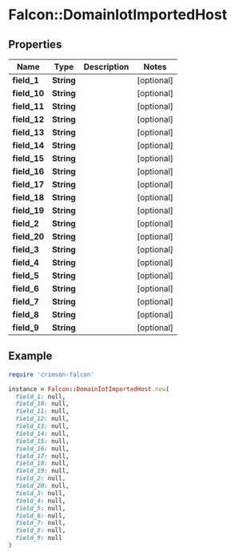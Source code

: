 # Falcon::DomainIotImportedHost

## Properties

| Name | Type | Description | Notes |
| ---- | ---- | ----------- | ----- |
| **field_1** | **String** |  | [optional] |
| **field_10** | **String** |  | [optional] |
| **field_11** | **String** |  | [optional] |
| **field_12** | **String** |  | [optional] |
| **field_13** | **String** |  | [optional] |
| **field_14** | **String** |  | [optional] |
| **field_15** | **String** |  | [optional] |
| **field_16** | **String** |  | [optional] |
| **field_17** | **String** |  | [optional] |
| **field_18** | **String** |  | [optional] |
| **field_19** | **String** |  | [optional] |
| **field_2** | **String** |  | [optional] |
| **field_20** | **String** |  | [optional] |
| **field_3** | **String** |  | [optional] |
| **field_4** | **String** |  | [optional] |
| **field_5** | **String** |  | [optional] |
| **field_6** | **String** |  | [optional] |
| **field_7** | **String** |  | [optional] |
| **field_8** | **String** |  | [optional] |
| **field_9** | **String** |  | [optional] |

## Example

```ruby
require 'crimson-falcon'

instance = Falcon::DomainIotImportedHost.new(
  field_1: null,
  field_10: null,
  field_11: null,
  field_12: null,
  field_13: null,
  field_14: null,
  field_15: null,
  field_16: null,
  field_17: null,
  field_18: null,
  field_19: null,
  field_2: null,
  field_20: null,
  field_3: null,
  field_4: null,
  field_5: null,
  field_6: null,
  field_7: null,
  field_8: null,
  field_9: null
)
```

